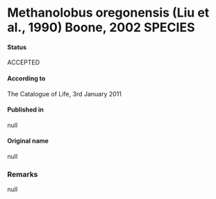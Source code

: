 # Methanolobus oregonensis (Liu et al., 1990) Boone, 2002 SPECIES

#### Status
ACCEPTED

#### According to
The Catalogue of Life, 3rd January 2011

#### Published in
null

#### Original name
null

### Remarks
null